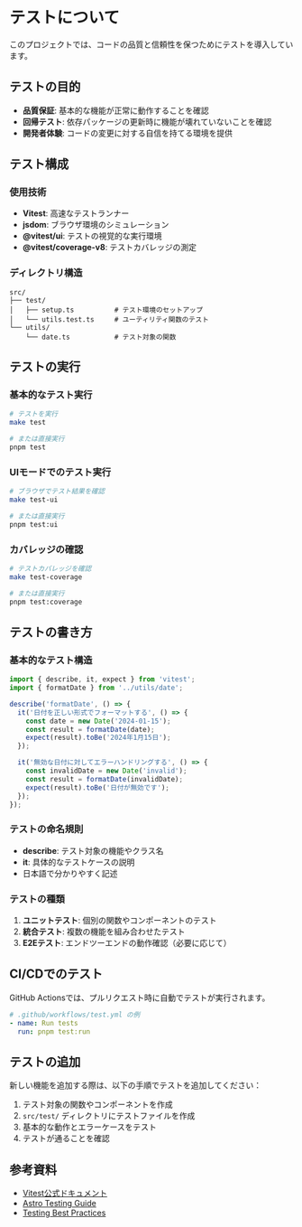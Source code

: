 # テストについて

このプロジェクトでは、コードの品質と信頼性を保つためにテストを導入しています。

## テストの目的

- **品質保証**: 基本的な機能が正常に動作することを確認
- **回帰テスト**: 依存パッケージの更新時に機能が壊れていないことを確認
- **開発者体験**: コードの変更に対する自信を持てる環境を提供

## テスト構成

### 使用技術

- **Vitest**: 高速なテストランナー
- **jsdom**: ブラウザ環境のシミュレーション
- **@vitest/ui**: テストの視覚的な実行環境
- **@vitest/coverage-v8**: テストカバレッジの測定

### ディレクトリ構造

```
src/
├── test/
│   ├── setup.ts          # テスト環境のセットアップ
│   └── utils.test.ts     # ユーティリティ関数のテスト
└── utils/
    └── date.ts           # テスト対象の関数
```

## テストの実行

### 基本的なテスト実行

```bash
# テストを実行
make test

# または直接実行
pnpm test
```

### UIモードでのテスト実行

```bash
# ブラウザでテスト結果を確認
make test-ui

# または直接実行
pnpm test:ui
```

### カバレッジの確認

```bash
# テストカバレッジを確認
make test-coverage

# または直接実行
pnpm test:coverage
```

## テストの書き方

### 基本的なテスト構造

```typescript
import { describe, it, expect } from 'vitest';
import { formatDate } from '../utils/date';

describe('formatDate', () => {
  it('日付を正しい形式でフォーマットする', () => {
    const date = new Date('2024-01-15');
    const result = formatDate(date);
    expect(result).toBe('2024年1月15日');
  });

  it('無効な日付に対してエラーハンドリングする', () => {
    const invalidDate = new Date('invalid');
    const result = formatDate(invalidDate);
    expect(result).toBe('日付が無効です');
  });
});
```

### テストの命名規則

- **describe**: テスト対象の機能やクラス名
- **it**: 具体的なテストケースの説明
- 日本語で分かりやすく記述

### テストの種類

1. **ユニットテスト**: 個別の関数やコンポーネントのテスト
2. **統合テスト**: 複数の機能を組み合わせたテスト
3. **E2Eテスト**: エンドツーエンドの動作確認（必要に応じて）

## CI/CDでのテスト

GitHub Actionsでは、プルリクエスト時に自動でテストが実行されます。

```yaml
# .github/workflows/test.yml の例
- name: Run tests
  run: pnpm test:run
```

## テストの追加

新しい機能を追加する際は、以下の手順でテストを追加してください：

1. テスト対象の関数やコンポーネントを作成
2. `src/test/` ディレクトリにテストファイルを作成
3. 基本的な動作とエラーケースをテスト
4. テストが通ることを確認

## 参考資料

- [Vitest公式ドキュメント](https://vitest.dev/)
- [Astro Testing Guide](https://docs.astro.build/en/guides/testing/)
- [Testing Best Practices](https://vitest.dev/guide/best-practices.html)
